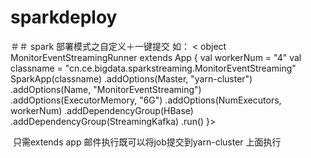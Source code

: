 # sparkdeploy
＃＃ spark 部署模式之自定义＋一键提交
如：
 < object MonitorEventStreamingRunner extends App {
    val workerNum = "4"
    val classname = "cn.ce.bigdata.sparkstreaming.MonitorEventStreaming"
    SparkApp(classname)
      .addOptions(Master, "yarn-cluster")
      .addOptions(Name, "MonitorEventStreaming")
      .addOptions(ExecutorMemory, "6G")
      .addOptions(NumExecutors, workerNum)
      .addDependencyGroup(HBase)
      .addDependencyGroup(StreamingKafka)
      .run()
  }>
  
  只需extends app 邮件执行既可以将job提交到yarn-cluster 上面执行
